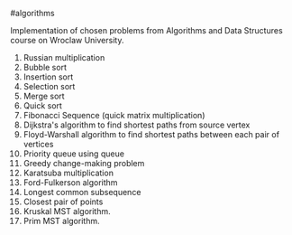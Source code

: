 
#algorithms

Implementation of chosen problems from Algorithms and Data Structures course on Wroclaw University.

1. Russian multiplication
2. Bubble sort
3. Insertion sort
4. Selection sort
5. Merge sort
6. Quick sort
7. Fibonacci Sequence (quick matrix multiplication)
8. Dijkstra's algorithm to find shortest paths from source vertex
9. Floyd-Warshall algorithm to find shortest paths between each pair of vertices
10. Priority queue using queue
11. Greedy change-making problem
12. Karatsuba multiplication
13. Ford-Fulkerson algorithm
14. Longest common subsequence
15. Closest pair of points
16. Kruskal MST algorithm.
17. Prim MST algorithm.
